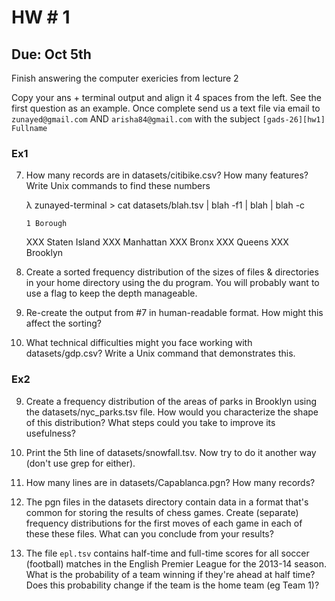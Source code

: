 # HW # 1 
## Due: Oct 5th   
   
   
Finish answering the computer exericies from lecture 2   

Copy your ans + terminal output and align it 4 spaces from the left. See the first question as an example. Once complete send us a text file via email  to `zunayed@gmail.com` AND `arisha84@gmail.com`  with the subject `[gads-26][hw1] Fullname`
### Ex1

7) How many records are in datasets/citibike.csv? How many features? Write Unix commands to find these numbers


    λ zunayed-terminal > cat datasets/blah.tsv | blah -f1 | blah | blah -c 

       1 Borough
     XXX Staten Island
     XXX Manhattan
     XXX Bronx
     XXX Queens
     XXX Brooklyn
 

8) Create a sorted frequency distribution of the sizes of files & directories in your home directory using the du program. You will probably want to use a flag to keep the depth manageable.

9) Re-create the output from #7 in human-readable format. How might this affect the sorting?

10) What technical difficulties might you face working with datasets/gdp.csv? Write a Unix command that demonstrates this.


### Ex2

9) Create a frequency distribution of the areas of parks in Brooklyn using the datasets/nyc_parks.tsv file. How would you characterize the shape of this distribution? What steps could you take to improve its usefulness?

10) Print the 5th line of datasets/snowfall.tsv. Now try to do it another way (don't use grep for either).

11) How many lines are in datasets/Capablanca.pgn? How many records?

12) The pgn files in the datasets directory contain data in a format that's common for storing the results of chess games. Create (separate) frequency distributions for the first moves of each game in each of these these files. What can you conclude from your results?


13) The file `epl.tsv` contains half-time and full-time scores for all soccer
(football) matches in the English Premier League for the 2013-14 season. What
is the probability of a team winning if they're ahead at half time? Does this
probability change if the team is the home team (eg Team 1)?
